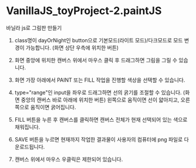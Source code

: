 # VanillaJS_toyProject-2.paintJS

바닐라 js로 그림판 만들기

1. class명이 dayOrNight인 button으로 기본모드(라이트 모드)/다크모드로 모드 변경이 가능합니다.
  (화면 상단 우측에 위치한 버튼)

2. 화면 중앙에 위치한 캔버스 위에서
  마우스 클릭 후 드래그하면 그림을 그릴 수 있습니다.

3. 화면 가장 아래에서 PAINT 또는 FILL 작업을 진행할 색상을 선택할 수 있습니다.

4. type="range"인 input을 좌우로 드래그하면 선의 굵기를 조절할 수 있습니다.
  (화면 중앙의 캔버스 바로 아래에 위치한 버튼)
  왼쪽으로 움직이면 선이 얇아지고, 오른쪽으로 움직이면 굵어집니다.

5. FILL 버튼을 누른 후 캔버스를 클릭하면
  캔버스 전체가 현재 선택되어 있는 색으로 채워집니다.

6. SAVE 버튼을 누르면 현재까지 작업한 결과물이 사용자의 컴퓨터에 png 파일로 다운로드됩니다.

7. 캔버스 위에서 마우스 우클릭은 제한되어 있습니다.
